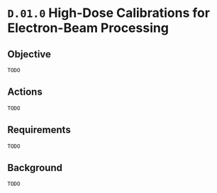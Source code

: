 # `D.01.0` High-Dose Calibrations for Electron-Beam Processing

## Objective

`TODO`

## Actions

`TODO`

## Requirements

`TODO`

## Background

`TODO`
